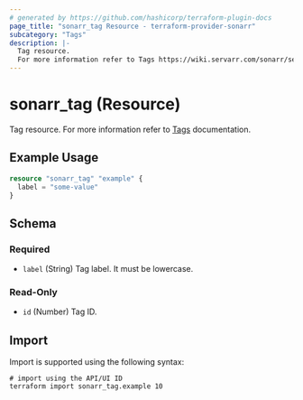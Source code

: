 ```yaml
---
# generated by https://github.com/hashicorp/terraform-plugin-docs
page_title: "sonarr_tag Resource - terraform-provider-sonarr"
subcategory: "Tags"
description: |-
  Tag resource.
  For more information refer to Tags https://wiki.servarr.com/sonarr/settings#tags documentation.
---
```


# sonarr_tag (Resource)

<!-- subcategory:Tags -->
Tag resource.
For more information refer to [Tags](https://wiki.servarr.com/sonarr/settings#tags) documentation.

## Example Usage

```terraform
resource "sonarr_tag" "example" {
  label = "some-value"
}
```

<!-- schema generated by tfplugindocs -->
## Schema

### Required

- `label` (String) Tag label. It must be lowercase.

### Read-Only

- `id` (Number) Tag ID.

## Import

Import is supported using the following syntax:

```shell
# import using the API/UI ID
terraform import sonarr_tag.example 10
```
